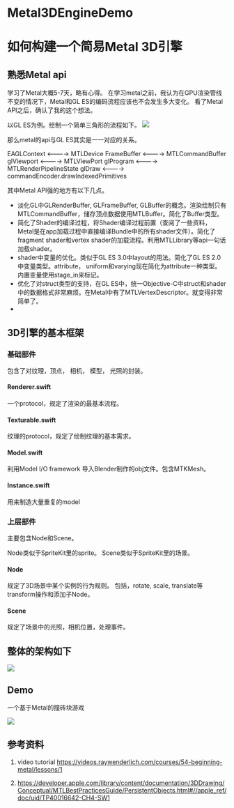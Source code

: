 # Metal3DEngineDemo

# 如何构建一个简易Metal 3D引擎

## 熟悉Metal api
学习了Metal大概5-7天，略有心得。
在学习metal之前，我认为在GPU渲染管线不变的情况下，Metal和GL ES的编码流程应该也不会发生多大变化。
看了Metal API之后，确认了我的这个想法。

以GL ES为例。绘制一个简单三角形的流程如下。
![](https://ws1.sinaimg.cn/large/006tNc79ly1fk79o69jz6j30sk14e78k.jpg)

那么metal的api与GL ES其实是一一对应的关系。

EAGLContext  <----> MTLDevice
FrameBuffer  <----> MTLCommandBuffer
glViewport   <----> MTLViewPort
glProgram    <----> MTLRenderPipelineState
glDraw   <----> commandEncoder.drawIndexedPrimitives

其中Metal API强的地方有以下几点。

* 淡化GL中GLRenderBuffer, GLFrameBuffer, GLBuffer的概念。渲染绘制只有MTLCommandBuffer，储存顶点数据使用MTLBuffer。简化了Buffer类型。
* 简化了Shader的编译过程，将Shader编译过程前置（查阅了一些资料，Metal是在app加载过程中直接编译Bundle中的所有shader文件）。简化了fragment shader和vertex shader的加载流程。利用MTLLibrary等api一句话加载shader。
* shader中变量的优化。类似于GL ES 3.0中layout的用法。简化了GL ES 2.0中变量类型。attribute， uniform和varying现在简化为attribute一种类型。内置变量使用stage_in来标记。
* 优化了对struct类型的支持，在GL ES中，统一Objective-C中struct和shader中的数据格式非常麻烦。在Metal中有了MTLVertexDescriptor。就变得非常简单了。
* 

## 3D引擎的基本框架

### 基础部件
包含了对纹理，顶点， 相机， 模型， 光照的封装。

#### Renderer.swift
一个protocol，规定了渲染的最基本流程。
#### Texturable.swift
纹理的protocol，规定了绘制纹理的基本需求。
#### Model.swift
利用Model I/O framework 导入Blender制作的obj文件。包含MTKMesh。
#### Instance.swift
用来制造大量重复的model

### 上层部件

主要包含Node和Scene。

Node类似于SpriteKit里的sprite。
Scene类似于SpriteKit里的场景。

#### Node
规定了3D场景中某个实例的行为规则。
包括，rotate, scale, translate等transform操作和添加子Node。

#### Scene
规定了场景中的光照，相机位置，处理事件。

## 整体的架构如下

![](https://ws4.sinaimg.cn/large/006tNbRwgy1fku8y7fqv0j31ja0vcgpd.jpg)

## Demo
一个基于Metal的撞砖块游戏

![](https://ws4.sinaimg.cn/large/006tNbRwgy1fku9047v8ij30yi1pce0x.jpg)

## 参考资料

1. video tutorial https://videos.raywenderlich.com/courses/54-beginning-metal/lessons/1


2. https://developer.apple.com/library/content/documentation/3DDrawing/Conceptual/MTLBestPracticesGuide/PersistentObjects.html#//apple_ref/doc/uid/TP40016642-CH4-SW1

